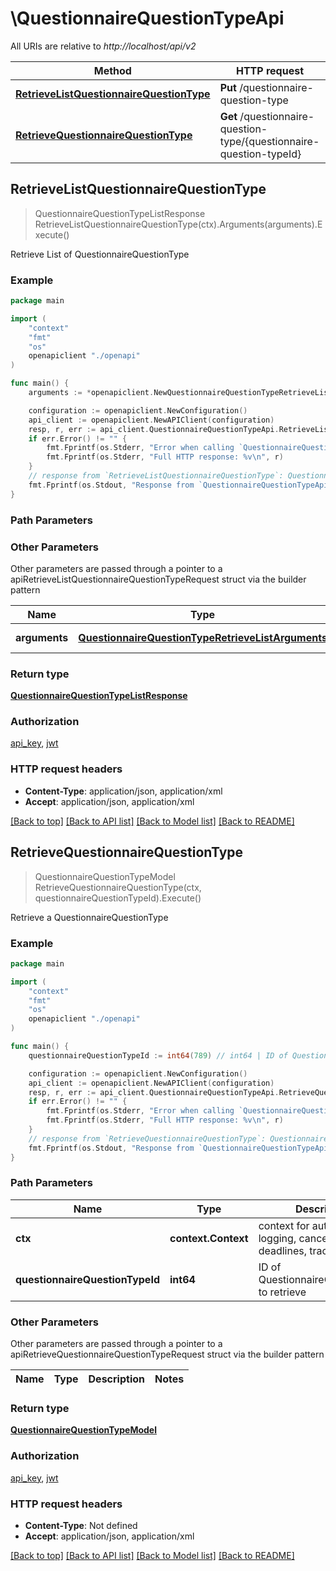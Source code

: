 # \QuestionnaireQuestionTypeApi

All URIs are relative to *http://localhost/api/v2*

Method | HTTP request | Description
------------- | ------------- | -------------
[**RetrieveListQuestionnaireQuestionType**](QuestionnaireQuestionTypeApi.md#RetrieveListQuestionnaireQuestionType) | **Put** /questionnaire-question-type | Retrieve List of QuestionnaireQuestionType
[**RetrieveQuestionnaireQuestionType**](QuestionnaireQuestionTypeApi.md#RetrieveQuestionnaireQuestionType) | **Get** /questionnaire-question-type/{questionnaire-question-typeId} | Retrieve a QuestionnaireQuestionType



## RetrieveListQuestionnaireQuestionType

> QuestionnaireQuestionTypeListResponse RetrieveListQuestionnaireQuestionType(ctx).Arguments(arguments).Execute()

Retrieve List of QuestionnaireQuestionType



### Example

```go
package main

import (
    "context"
    "fmt"
    "os"
    openapiclient "./openapi"
)

func main() {
    arguments := *openapiclient.NewQuestionnaireQuestionTypeRetrieveListArguments() // QuestionnaireQuestionTypeRetrieveListArguments | QuestionnaireQuestionType RetrieveList Arguments

    configuration := openapiclient.NewConfiguration()
    api_client := openapiclient.NewAPIClient(configuration)
    resp, r, err := api_client.QuestionnaireQuestionTypeApi.RetrieveListQuestionnaireQuestionType(context.Background()).Arguments(arguments).Execute()
    if err.Error() != "" {
        fmt.Fprintf(os.Stderr, "Error when calling `QuestionnaireQuestionTypeApi.RetrieveListQuestionnaireQuestionType``: %v\n", err)
        fmt.Fprintf(os.Stderr, "Full HTTP response: %v\n", r)
    }
    // response from `RetrieveListQuestionnaireQuestionType`: QuestionnaireQuestionTypeListResponse
    fmt.Fprintf(os.Stdout, "Response from `QuestionnaireQuestionTypeApi.RetrieveListQuestionnaireQuestionType`: %v\n", resp)
}
```

### Path Parameters



### Other Parameters

Other parameters are passed through a pointer to a apiRetrieveListQuestionnaireQuestionTypeRequest struct via the builder pattern


Name | Type | Description  | Notes
------------- | ------------- | ------------- | -------------
 **arguments** | [**QuestionnaireQuestionTypeRetrieveListArguments**](QuestionnaireQuestionTypeRetrieveListArguments.md) | QuestionnaireQuestionType RetrieveList Arguments | 

### Return type

[**QuestionnaireQuestionTypeListResponse**](QuestionnaireQuestionTypeListResponse.md)

### Authorization

[api_key](../README.md#api_key), [jwt](../README.md#jwt)

### HTTP request headers

- **Content-Type**: application/json, application/xml
- **Accept**: application/json, application/xml

[[Back to top]](#) [[Back to API list]](../README.md#documentation-for-api-endpoints)
[[Back to Model list]](../README.md#documentation-for-models)
[[Back to README]](../README.md)


## RetrieveQuestionnaireQuestionType

> QuestionnaireQuestionTypeModel RetrieveQuestionnaireQuestionType(ctx, questionnaireQuestionTypeId).Execute()

Retrieve a QuestionnaireQuestionType



### Example

```go
package main

import (
    "context"
    "fmt"
    "os"
    openapiclient "./openapi"
)

func main() {
    questionnaireQuestionTypeId := int64(789) // int64 | ID of QuestionnaireQuestionType to retrieve

    configuration := openapiclient.NewConfiguration()
    api_client := openapiclient.NewAPIClient(configuration)
    resp, r, err := api_client.QuestionnaireQuestionTypeApi.RetrieveQuestionnaireQuestionType(context.Background(), questionnaireQuestionTypeId).Execute()
    if err.Error() != "" {
        fmt.Fprintf(os.Stderr, "Error when calling `QuestionnaireQuestionTypeApi.RetrieveQuestionnaireQuestionType``: %v\n", err)
        fmt.Fprintf(os.Stderr, "Full HTTP response: %v\n", r)
    }
    // response from `RetrieveQuestionnaireQuestionType`: QuestionnaireQuestionTypeModel
    fmt.Fprintf(os.Stdout, "Response from `QuestionnaireQuestionTypeApi.RetrieveQuestionnaireQuestionType`: %v\n", resp)
}
```

### Path Parameters


Name | Type | Description  | Notes
------------- | ------------- | ------------- | -------------
**ctx** | **context.Context** | context for authentication, logging, cancellation, deadlines, tracing, etc.
**questionnaireQuestionTypeId** | **int64** | ID of QuestionnaireQuestionType to retrieve | 

### Other Parameters

Other parameters are passed through a pointer to a apiRetrieveQuestionnaireQuestionTypeRequest struct via the builder pattern


Name | Type | Description  | Notes
------------- | ------------- | ------------- | -------------


### Return type

[**QuestionnaireQuestionTypeModel**](QuestionnaireQuestionTypeModel.md)

### Authorization

[api_key](../README.md#api_key), [jwt](../README.md#jwt)

### HTTP request headers

- **Content-Type**: Not defined
- **Accept**: application/json, application/xml

[[Back to top]](#) [[Back to API list]](../README.md#documentation-for-api-endpoints)
[[Back to Model list]](../README.md#documentation-for-models)
[[Back to README]](../README.md)

